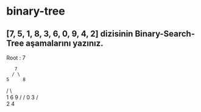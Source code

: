 # binary-tree

## [7, 5, 1, 8, 3, 6, 0, 9, 4, 2] dizisinin Binary-Search-Tree aşamalarını yazınız.
Root : 7

       7
      / \
    5     8 
   /   \    \
  1     6    9
 /     /
0     3
     /  \
    2     4 